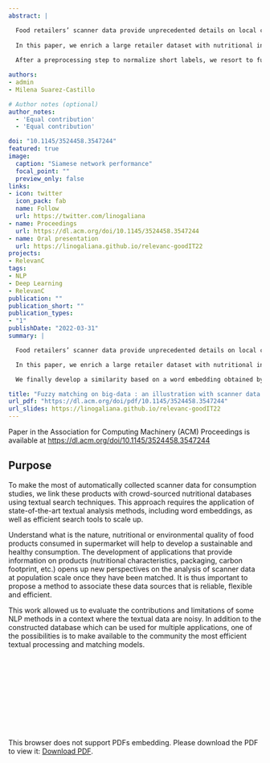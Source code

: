 ```yaml
---
abstract: |

  Food retailers’ scanner data provide unprecedented details on local consumption, provided that product identifiers allow a linkage with features of interest, such as nutritional information.
  
  In this paper, we enrich a large retailer dataset with nutritional information extracted from crowd-sourced and administrative nutritional datasets. To compensate for imperfect matching through the barcode, we develop a methodology to efficiently match short textual descriptions.
  
  After a preprocessing step to normalize short labels, we resort to fuzzy matching based on several tokenizers (including n-grams) by querying an `ElasticSearch` customized index and validate candidates echos as matches with a Levensthein edit-distance and an embedding-based similarity measure created from a siamese neural network model. The pipeline is composed of several steps successively relaxing constraints to find relevant matching candidates.

authors:
- admin
- Milena Suarez-Castillo

# Author notes (optional)
author_notes:
  - 'Equal contribution'
  - 'Equal contribution'

doi: "10.1145/3524458.3547244"
featured: true
image:
  caption: "Siamese network performance"
  focal_point: ""
  preview_only: false
links:
- icon: twitter
  icon_pack: fab
  name: Follow
  url: https://twitter.com/linogaliana
- name: Proceedings
  url: https://dl.acm.org/doi/10.1145/3524458.3547244
- name: Oral presentation
  url: https://linogaliana.github.io/relevanc-goodIT22
projects:
- RelevanC
tags:
- NLP
- Deep Learning
- RelevanC
publication: ""
publication_short: ""
publication_types:
- "1"
publishDate: "2022-03-31"
summary: |

  Food retailers’ scanner data provide unprecedented details on local consumption, provided that product identifiers allow a linkage with features of interest, such as nutritional information.

  In this paper, we enrich a large retailer dataset with nutritional information extracted from Open Food Facts, completed with the `ANSES Ciqual` dataset. To compensate for imperfect matching through the bar code, we develop a methodology to efficiently match short textual descriptions. After a preprocessing step to normalize short labels, we resort to fuzzy matching based on several tokenizers (including n-grams) by querying an `ElasticSearch` customized index and validate candidates echos as matches with a Levenstein edit-distances. The pipeline is composed of several steps successively relaxing constraints to find relevant matching candidates.

  We finally develop a similarity based on a word embedding obtained by training a Siamese neural network on bar code matches. This alternative measure is used to evaluate our final matching.

title: "Fuzzy matching on big-data : an illustration with scanner data and crowd-sourced nutritional data"
url_pdf: "https://dl.acm.org/doi/pdf/10.1145/3524458.3547244"
url_slides: https://linogaliana.github.io/relevanc-goodIT22
---
```


Paper in the Association for Computing Machinery (ACM) Proceedings
is available at https://dl.acm.org/doi/10.1145/3524458.3547244 

## Purpose

To make the most of automatically collected scanner data for consumption studies, we link these products with crowd-sourced nutritional databases using textual search techniques. This approach requires the application of state-of-the-art textual analysis methods, including word embeddings, as well as efficient search tools to scale up.

Understand what is the nature, nutritional or environmental quality of food products consumed in supermarket will help to develop a sustainable and healthy consumption. The development of applications that provide information on products (nutritional characteristics, packaging, carbon footprint, etc.) opens up new perspectives on the analysis of scanner data at population scale once they have been matched. It is thus important to propose a method to associate these data sources that is reliable, flexible and efficient.

This work allowed us to evaluate the contributions and limitations of some NLP methods in a context where the textual data are noisy. In addition to the constructed database which can be used for multiple applications, one of the possibilities is to make available to the community the most efficient textual processing and matching models.

<object data="https://dl.acm.org/doi/pdf/10.1145/3524458.3547244" type="application/pdf" width="700px" height="700px">
    <embed src="https://dl.acm.org/doi/pdf/10.1145/3524458.3547244">
        <p>This browser does not support PDFs embedding. Please download the PDF to view it: <a href="https://dl.acm.org/doi/pdf/10.1145/3524458.3547244">Download PDF</a>.</p>
    </embed>
</object>

<!------ AUTRES OPTIONS POSSIBLES
url_code: '#'
url_dataset: '#'
url_pdf: "https://www.cairn.info/revue-idees-economiques-et-sociales-2015-2-page-14.htm"
url_poster: '#'
url_project: ""
url_slides: ""
url_source: '#'
url_video: '#'
slides: example
------>

